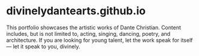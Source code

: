 # divinelydantearts.github.io
This portfolio showcases the artistic works of Dante Christian. Content includes, but is not limited to, acting, singing, dancing, poetry, and architecture. If you are looking for young talent, let the work speak for itself — let it speak to you, divinely. 
